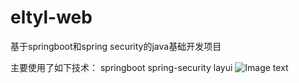 # eltyl-web
基于springboot和spring security的java基础开发项目

主要使用了如下技术：
springboot
spring-security
layui
![Image text](https://github.com/fanhenghui/eltyl_web/blob/master/doc/home.png)

